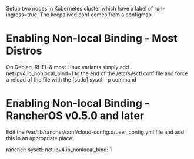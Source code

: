 Setup two nodes in Kubernetes cluster which have a label of run-ingress=true. The keepalived.conf comes from a configmap

# Enabling Non-local Binding - Most Distros
On Debian, RHEL & most Linux variants simply add net.ipv4.ip_nonlocal_bind=1 to the end of the /etc/sysctl.conf file and force a reload of the file with the [sudo] sysctl -p command

# Enabling Non-local Binding - RancherOS v0.5.0 and later

Edit the /var/lib/rancher/conf/cloud-config.d/user_config.yml file and add this in an appropriate place:

rancher:
  sysctl:
    net.ipv4.ip_nonlocal_bind: 1
